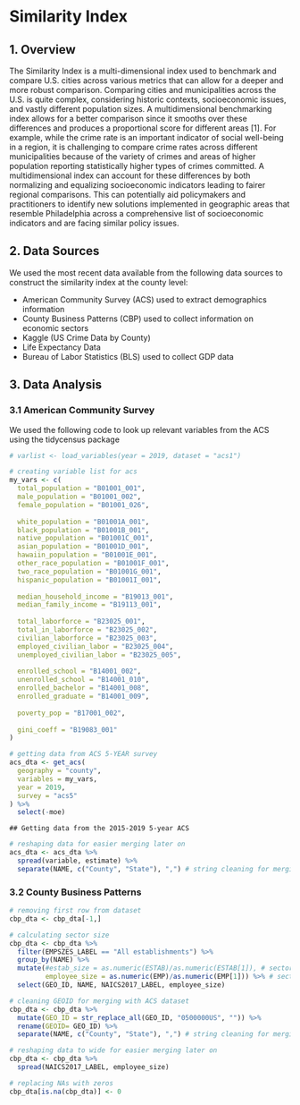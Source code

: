 Similarity Index
================

## 1. Overview

The Similarity Index is a multi-dimensional index used to benchmark and
compare U.S. cities across various metrics that can allow for a deeper
and more robust comparison. Comparing cities and municipalities across
the U.S. is quite complex, considering historic contexts, socioeconomic
issues, and vastly different population sizes. A multidimensional
benchmarking index allows for a better comparison since it smooths over
these differences and produces a proportional score for different areas
\[1\]. For example, while the crime rate is an important indicator of
social well-being in a region, it is challenging to compare crime rates
across different municipalities because of the variety of crimes and
areas of higher population reporting statistically higher types of
crimes committed. A multidimensional index can account for these
differences by both normalizing and equalizing socioeconomic indicators
leading to fairer regional comparisons. This can potentially aid
policymakers and practitioners to identify new solutions implemented in
geographic areas that resemble Philadelphia across a comprehensive list
of socioeconomic indicators and are facing similar policy issues.

## 2. Data Sources

We used the most recent data available from the following data sources
to construct the similarity index at the county level:

- American Community Survey (ACS) used to extract demographics
  information
- County Business Patterns (CBP) used to collect information on economic
  sectors
- Kaggle (US Crime Data by County)
- Life Expectancy Data
- Bureau of Labor Statistics (BLS) used to collect GDP data

## 3. Data Analysis

### 3.1 American Community Survey

We used the following code to look up relevant variables from the ACS
using the tidycensus package

``` r
# varlist <- load_variables(year = 2019, dataset = "acs1")
```

``` r
# creating variable list for acs
my_vars <- c(
  total_population = "B01001_001",
  male_population = "B01001_002",
  female_population = "B01001_026",
  
  white_population = "B01001A_001",
  black_population = "B01001B_001",
  native_population = "B01001C_001",
  asian_population = "B01001D_001",
  hawaiin_population = "B01001E_001",
  other_race_population = "B01001F_001",
  two_race_population = "B01001G_001",
  hispanic_population = "B01001I_001",
  
  median_household_income = "B19013_001",
  median_family_income = "B19113_001",
  
  total_laborforce = "B23025_001",
  total_in_laborforce = "B23025_002",
  civilian_laborforce = "B23025_003",
  employed_civilian_labor = "B23025_004",
  unemployed_civilian_labor = "B23025_005",
  
  enrolled_school = "B14001_002",
  unenrolled_school = "B14001_010",
  enrolled_bachelor = "B14001_008",
  enrolled_graduate = "B14001_009",
  
  poverty_pop = "B17001_002",
  
  gini_coeff = "B19083_001"
)
```

``` r
# getting data from ACS 5-YEAR survey
acs_dta <- get_acs(
  geography = "county",
  variables = my_vars,
  year = 2019,
  survey = "acs5"
) %>% 
  select(-moe)
```

    ## Getting data from the 2015-2019 5-year ACS

``` r
# reshaping data for easier merging later on
acs_dta <- acs_dta %>% 
  spread(variable, estimate) %>% 
  separate(NAME, c("County", "State"), ",") # string cleaning for merging 
```

### 3.2 County Business Patterns

``` r
# removing first row from dataset
cbp_dta <- cbp_dta[-1,]

# calculating sector size 
cbp_dta <- cbp_dta %>% 
  filter(EMPSZES_LABEL == "All establishments") %>%
  group_by(NAME) %>% 
  mutate(#estab_size = as.numeric(ESTAB)/as.numeric(ESTAB[1]), # sector size by number of establishments
         employee_size = as.numeric(EMP)/as.numeric(EMP[1])) %>% # sector size by number of employees
  select(GEO_ID, NAME, NAICS2017_LABEL, employee_size)

# cleaning GEOID for merging with ACS dataset
cbp_dta <- cbp_dta %>% 
  mutate(GEO_ID = str_replace_all(GEO_ID, "0500000US", "")) %>% 
  rename(GEOID= GEO_ID) %>% 
  separate(NAME, c("County", "State"), ",") # string cleaning for merging 

# reshaping data to wide for easier merging later on 
cbp_dta <- cbp_dta %>% 
  spread(NAICS2017_LABEL, employee_size)

# replacing NAs with zeros
cbp_dta[is.na(cbp_dta)] <- 0
```
